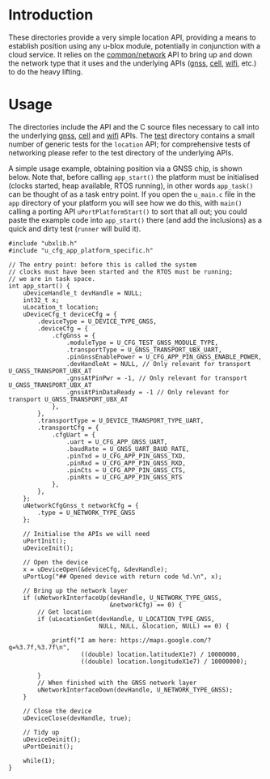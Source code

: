 # Introduction
These directories provide a very simple location API, providing a means to establish position using any u-blox module, potentially in conjunction with a cloud service.  It relies on the [common/network](/common/network) API to bring up and down the network type that it uses and the underlying APIs ([gnss](/gnss), [cell](/cell), [wifi](/wifi), etc.) to do the heavy lifting.

# Usage
The directories include the API and the C source files necessary to call into the underlying [gnss](/gnss), [cell](/cell) and [wifi](/wifi) APIs.  The [test](test) directory contains a small number of generic tests for the `location` API; for comprehensive tests of networking please refer to the test directory of the underlying APIs.

A simple usage example, obtaining position via a GNSS chip, is shown below.  Note that, before calling `app_start()` the platform must be initialised (clocks started, heap available, RTOS running), in other words `app_task()` can be thought of as a task entry point.  If you open the `u_main.c` file in the `app` directory of your platform you will see how we do this, with `main()` calling a porting API `uPortPlatformStart()` to sort that all out; you could paste the example code into `app_start()` there (and add the inclusions) as a quick and dirty test (`runner` will build it).

```
#include "ubxlib.h"
#include "u_cfg_app_platform_specific.h"

// The entry point: before this is called the system
// clocks must have been started and the RTOS must be running;
// we are in task space.
int app_start() {
    uDeviceHandle_t devHandle = NULL;
    int32_t x;
    uLocation_t location;
    uDeviceCfg_t deviceCfg = {
        .deviceType = U_DEVICE_TYPE_GNSS,
        .deviceCfg = {
            .cfgGnss = {
                .moduleType = U_CFG_TEST_GNSS_MODULE_TYPE,
                .transportType = U_GNSS_TRANSPORT_UBX_UART,
                .pinGnssEnablePower = U_CFG_APP_PIN_GNSS_ENABLE_POWER,
                .devHandleAt = NULL, // Only relevant for transport U_GNSS_TRANSPORT_UBX_AT
                .gnssAtPinPwr = -1, // Only relevant for transport U_GNSS_TRANSPORT_UBX_AT
                .gnssAtPinDataReady = -1 // Only relevant for transport U_GNSS_TRANSPORT_UBX_AT
            },
        },
        .transportType = U_DEVICE_TRANSPORT_TYPE_UART,
        .transportCfg = {
            .cfgUart = {
                .uart = U_CFG_APP_GNSS_UART,
                .baudRate = U_GNSS_UART_BAUD_RATE,
                .pinTxd = U_CFG_APP_PIN_GNSS_TXD,
                .pinRxd = U_CFG_APP_PIN_GNSS_RXD,
                .pinCts = U_CFG_APP_PIN_GNSS_CTS,
                .pinRts = U_CFG_APP_PIN_GNSS_RTS
            },
        },
    };
    uNetworkCfgGnss_t networkCfg = {
        .type = U_NETWORK_TYPE_GNSS
    };

    // Initialise the APIs we will need
    uPortInit();
    uDeviceInit();

    // Open the device
    x = uDeviceOpen(&deviceCfg, &devHandle);
    uPortLog("## Opened device with return code %d.\n", x);

    // Bring up the network layer
    if (uNetworkInterfaceUp(devHandle, U_NETWORK_TYPE_GNSS,
                            &networkCfg) == 0) {
        // Get location
        if (uLocationGet(devHandle, U_LOCATION_TYPE_GNSS,
                         NULL, NULL, &location, NULL) == 0) {

            printf("I am here: https://maps.google.com/?q=%3.7f,%3.7f\n",
                    ((double) location.latitudeX1e7) / 10000000,
                    ((double) location.longitudeX1e7) / 10000000);

        }
        // When finished with the GNSS network layer
        uNetworkInterfaceDown(devHandle, U_NETWORK_TYPE_GNSS);
    }

    // Close the device
    uDeviceClose(devHandle, true);

    // Tidy up
    uDeviceDeinit();
    uPortDeinit();

    while(1);
}
```